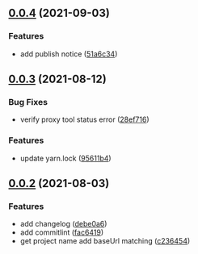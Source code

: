## [0.0.4](https://github.com/winex-proxy/winex-proxy-cli/compare/v0.0.3...v0.0.4) (2021-09-03)


### Features

* add publish notice ([51a6c34](https://github.com/winex-proxy/winex-proxy-cli/commit/51a6c3438af80edbfff85a7e653540a4f4bbbc3e))



## [0.0.3](https://github.com/winex-proxy/winex-proxy-cli/compare/v0.0.2...v0.0.3) (2021-08-12)


### Bug Fixes

* verify proxy tool status error ([28ef716](https://github.com/winex-proxy/winex-proxy-cli/commit/28ef7166414f7dce40d5fed2e505b2d3dc159aaf))


### Features

* update yarn.lock ([95611b4](https://github.com/winex-proxy/winex-proxy-cli/commit/95611b4478b669ed78e9e56adbae563514fcf3ec))



## [0.0.2](https://github.com/winex-proxy/winex-proxy-cli/compare/fac6419d313760359c6d837ed00af3fc36d20b4a...v0.0.2) (2021-08-03)


### Features

* add changelog ([debe0a6](https://github.com/winex-proxy/winex-proxy-cli/commit/debe0a692cf7c33daf6aaf8d129b63b35dde3778))
* add commitlint ([fac6419](https://github.com/winex-proxy/winex-proxy-cli/commit/fac6419d313760359c6d837ed00af3fc36d20b4a))
* get project name add baseUrl matching ([c236454](https://github.com/winex-proxy/winex-proxy-cli/commit/c2364545396a7d33bfe56c216574cd11626cd2ab))



